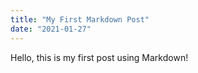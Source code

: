```yaml
---
title: "My First Markdown Post"
date: "2021-01-27"
---
```


Hello, this is my first post using Markdown!
